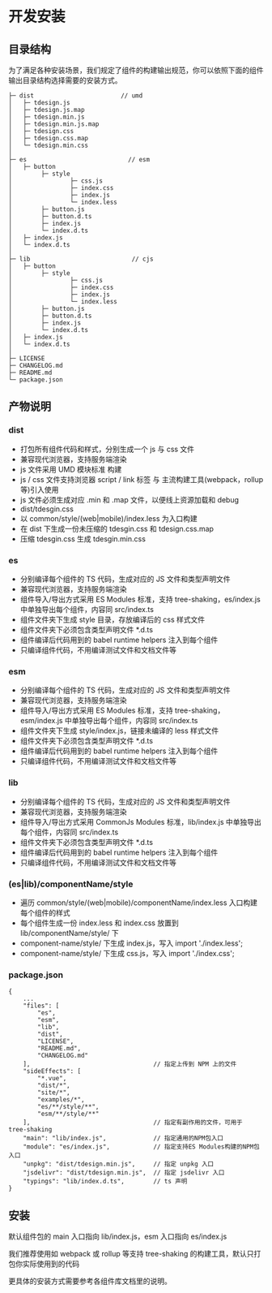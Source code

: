 # 开发安装

## 目录结构

为了满足各种安装场景，我们规定了组件的构建输出规范，你可以依照下面的组件输出目录结构选择需要的安装方式。

```
├─ dist                        // umd
│   ├─ tdesign.js
│   ├─ tdesign.js.map
│   ├─ tdesign.min.js
│   ├─ tdesign.min.js.map
│   ├─ tdesign.css
│   ├─ tdesign.css.map
│   └─ tdesign.min.css
│
├─ es                            // esm
│   ├─ button
│        ├─ style
│                ├─ css.js
│                ├─ index.css
│                ├─ index.js
│                └─ index.less
│        ├─ button.js
│        ├─ button.d.ts
│        ├─ index.js
│        └─ index.d.ts
│   ├─ index.js
│   └─ index.d.ts
│
├─ lib                            // cjs
│   ├─ button
│        ├─ style
│                ├─ css.js
│                ├─ index.css
│                ├─ index.js
│                └─ index.less
│        ├─ button.js
│        ├─ button.d.ts
│        ├─ index.js
│        └─ index.d.ts
│   ├─ index.js
│   └─ index.d.ts
│
├─ LICENSE
├─ CHANGELOG.md
├─ README.md
└─ package.json
```

## 产物说明

### dist

- 打包所有组件代码和样式，分别生成一个 js 与 css 文件
- 兼容现代浏览器，支持服务端渲染
- js 文件采用 UMD 模块标准 构建
- js / css 文件支持浏览器 script / link 标签 与 主流构建工具(webpack，rollup 等)引入使用
- js 文件必须生成对应 .min 和 .map 文件，以便线上资源加载和 debug
- dist/tdesgin.css
- 以 common/style/(web|mobile)/index.less 为入口构建
- 在 dist 下生成一份未压缩的 tdesgin.css 和 tdesign.css.map
- 压缩 tdesgin.css 生成 tdesgin.min.css

### es

- 分别编译每个组件的 TS 代码，生成对应的 JS 文件和类型声明文件
- 兼容现代浏览器，支持服务端渲染
- 组件导入/导出方式采用 ES Modules 标准，支持 tree-shaking，es/index.js 中单独导出每个组件，内容同 src/index.ts
- 组件文件夹下生成 style 目录，存放编译后的 css 样式文件
- 组件文件夹下必须包含类型声明文件 \*.d.ts
- 组件编译后代码用到的 babel runtime helpers 注入到每个组件
- 只编译组件代码，不用编译测试文件和文档文件等

### esm

- 分别编译每个组件的 TS 代码，生成对应的 JS 文件和类型声明文件
- 兼容现代浏览器，支持服务端渲染
- 组件导入/导出方式采用 ES Modules 标准，支持 tree-shaking，esm/index.js 中单独导出每个组件，内容同 src/index.ts
- 组件文件夹下生成 style/index.js，链接未编译的 less 样式文件
- 组件文件夹下必须包含类型声明文件 \*.d.ts
- 组件编译后代码用到的 babel runtime helpers 注入到每个组件
- 只编译组件代码，不用编译测试文件和文档文件等

### lib

- 分别编译每个组件的 TS 代码，生成对应的 JS 文件和类型声明文件
- 兼容现代浏览器，支持服务端渲染
- 组件导入/导出方式采用 CommonJs Modules 标准，lib/index.js 中单独导出每个组件，内容同 src/index.ts
- 组件文件夹下必须包含类型声明文件 \*.d.ts
- 组件编译后代码用到的 babel runtime helpers 注入到每个组件
- 只编译组件代码，不用编译测试文件和文档文件等

### (es|lib)/componentName/style

- 遍历 common/style/(web|mobile)/componentName/index.less 入口构建每个组件的样式
- 每个组件生成一份 index.less 和 index.css 放置到 lib/componentName/style/ 下
- component-name/style/ 下生成 index.js，写入 import './index.less';
- component-name/style/ 下生成 css.js，写入 import './index.css';

### package.json

```
{
    ...
    "files": [
        "es",
        "esm",
        "lib",
        "dist",
        "LICENSE",
        "README.md",
        "CHANGELOG.md"
    ],                                  // 指定上传到 NPM 上的文件
    "sideEffects": [
        "*.vue",
        "dist/*",
        "site/*",
        "examples/*",
        "es/**/style/**",
        "esm/**/style/**"
    ],                                  // 指定有副作用的文件，可用于 tree-shaking
    "main": "lib/index.js",             // 指定通用的NPM包入口
    "module": "es/index.js",            // 指定支持ES Modules构建的NPM包入口
    "unpkg": "dist/tdesign.min.js",     // 指定 unpkg 入口
    "jsdelivr": "dist/tdesign.min.js",  // 指定 jsdelivr 入口
    "typings": "lib/index.d.ts",        // ts 声明
}
```

## 安装

默认组件包的 main 入口指向 lib/index.js，esm 入口指向 es/index.js

我们推荐使用如 webpack 或 rollup 等支持 tree-shaking 的构建工具，默认只打包你实际使用到的代码

更具体的安装方式需要参考各组件库文档里的说明。
